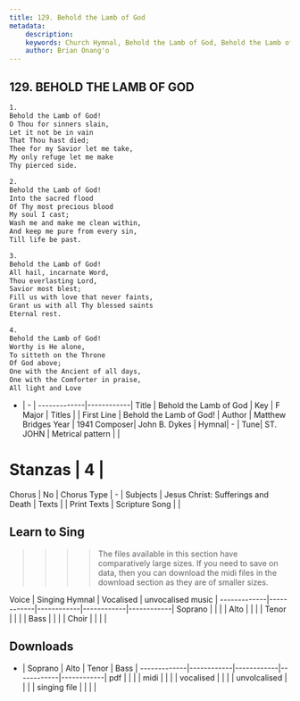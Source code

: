 ```yaml
---
title: 129. Behold the Lamb of God
metadata:
    description: 
    keywords: Church Hymnal, Behold the Lamb of God, Behold the Lamb of God!, 
    author: Brian Onang'o
---
```



## 129. BEHOLD THE LAMB OF GOD

```txt
1.
Behold the Lamb of God! 
O Thou for sinners slain, 
Let it not be in vain 
That Thou hast died; 
Thee for my Savior let me take, 
My only refuge let me make 
Thy pierced side. 

2.
Behold the Lamb of God! 
Into the sacred flood 
Of Thy most precious blood 
My soul I cast; 
Wash me and make me clean within, 
And keep me pure from every sin, 
Till life be past. 

3.
Behold the Lamb of God! 
All hail, incarnate Word, 
Thou everlasting Lord, 
Savior most blest; 
Fill us with love that never faints, 
Grant us with all Thy blessed saints 
Eternal rest. 

4.
Behold the Lamb of God! 
Worthy is He alone, 
To sitteth on the Throne 
Of God above; 
One with the Ancient of all days, 
One with the Comforter in praise, 
All light and Love

```

- |   -  |
-------------|------------|
Title | Behold the Lamb of God |
Key | F Major |
Titles |  |
First Line | Behold the Lamb of God! |
Author | Matthew Bridges
Year | 1941
Composer| John B. Dykes |
Hymnal|  - |
Tune| ST. JOHN |
Metrical pattern | |
# Stanzas | 4 |
Chorus | No |
Chorus Type | - |
Subjects | Jesus Christ: Sufferings and Death |
Texts |  |
Print Texts | 
Scripture Song |  |
  
## Learn to Sing

>>>> The files available in this section have comparatively large sizes. If you need to save on data, then you can download the midi files in the download section as they are of smaller sizes.

Voice |  Singing Hymnal | Vocalised | unvocalised music |
-------------|------------|------------|------------|------------|
Soprano | | | |
Alto | | | |
Tenor | | | |
Bass | | | |
Choir | | | |

## Downloads

- |  Soprano | Alto | Tenor | Bass |
-------------|------------|------------|------------|------------|
pdf | | | |
midi | | | |
vocalised | | | |
unvolcalised | | | |
singing file | | | |
  